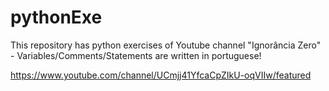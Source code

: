 # pythonExe
This repository has python exercises of Youtube channel "Ignorância Zero" - Variables/Comments/Statements are written in portuguese!

https://www.youtube.com/channel/UCmjj41YfcaCpZIkU-oqVIIw/featured
